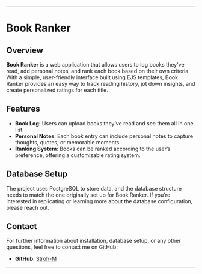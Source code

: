
---

# Book Ranker

## Overview
**Book Ranker** is a web application that allows users to log books they've read, add personal notes, and rank each book based on their own criteria. With a simple, user-friendly interface built using EJS templates, Book Ranker provides an easy way to track reading history, jot down insights, and create personalized ratings for each title.

## Features
- **Book Log**: Users can upload books they’ve read and see them all in one list.
- **Personal Notes**: Each book entry can include personal notes to capture thoughts, quotes, or memorable moments.
- **Ranking System**: Books can be ranked according to the user’s preference, offering a customizable rating system.

## Database Setup
The project uses PostgreSQL to store data, and the database structure needs to match the one originally set up for Book Ranker. If you're interested in replicating or learning more about the database configuration, please reach out.

## Contact
For further information about installation, database setup, or any other questions, feel free to contact me on GitHub:

- **GitHub**: [Stroh-M](https://github.com/Stroh-M)

---